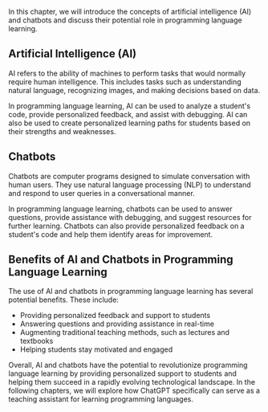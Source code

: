 
In this chapter, we will introduce the concepts of artificial intelligence (AI) and chatbots and discuss their potential role in programming language learning.

Artificial Intelligence (AI)
----------------------------

AI refers to the ability of machines to perform tasks that would normally require human intelligence. This includes tasks such as understanding natural language, recognizing images, and making decisions based on data.

In programming language learning, AI can be used to analyze a student's code, provide personalized feedback, and assist with debugging. AI can also be used to create personalized learning paths for students based on their strengths and weaknesses.

Chatbots
--------

Chatbots are computer programs designed to simulate conversation with human users. They use natural language processing (NLP) to understand and respond to user queries in a conversational manner.

In programming language learning, chatbots can be used to answer questions, provide assistance with debugging, and suggest resources for further learning. Chatbots can also provide personalized feedback on a student's code and help them identify areas for improvement.

Benefits of AI and Chatbots in Programming Language Learning
------------------------------------------------------------

The use of AI and chatbots in programming language learning has several potential benefits. These include:

* Providing personalized feedback and support to students
* Answering questions and providing assistance in real-time
* Augmenting traditional teaching methods, such as lectures and textbooks
* Helping students stay motivated and engaged

Overall, AI and chatbots have the potential to revolutionize programming language learning by providing personalized support to students and helping them succeed in a rapidly evolving technological landscape. In the following chapters, we will explore how ChatGPT specifically can serve as a teaching assistant for learning programming languages.

